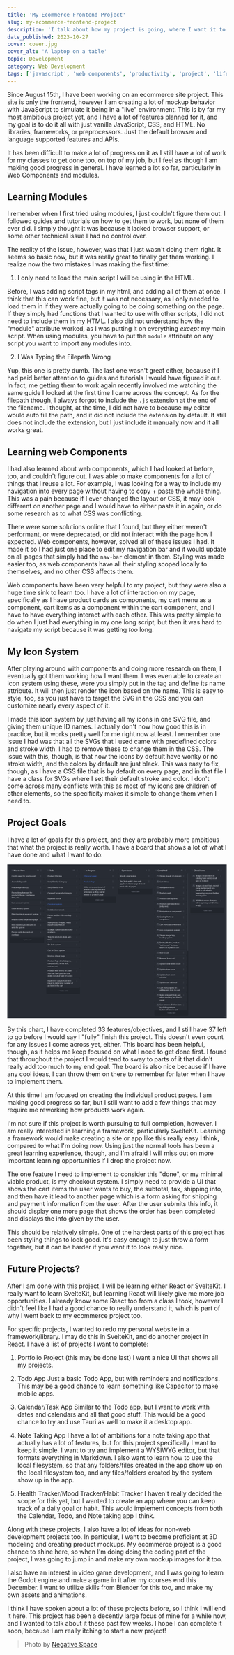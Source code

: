 ```yaml
---
title: 'My Ecommerce Frontend Project'
slug: my-ecommerce-frontend-project
description: 'I talk about how my project is going, where I want it to be, and what I have planned for the future.'
date_published: 2023-10-27
cover: cover.jpg
cover_alt: 'A laptop on a table'
topic: Development
category: Web Development
tags: ['javascript', 'web components', 'productivity', 'project', 'life']
---
```


Since August 15th, I have been working on an ecommerce site project. This site is only the frontend, however I am creating a lot of mockup behavior with JavaScript to simulate it being in a "live" environment. This is by far my most ambitious project yet, and I have a lot of features planned for it, and my goal is to do it all with just vanilla JavaScript, CSS, and HTML. No libraries, frameworks, or preprocessors. Just the default browser and language supported features and APIs.

It has been difficult to make a lot of progress on it as I still have a lot of work for my classes to get done too, on top of my job, but I feel as though I am making good progress in general. I have learned a lot so far, particularly in Web Components and modules.

## Learning Modules

I remember when I first tried using modules, I just couldn't figure them out. I followed guides and tutorials on how to get them to work, but none of them ever did. I simply thought it was because it lacked browser support, or some other technical issue I had no control over.

The reality of the issue, however, was that I just wasn't doing them right. It seems so basic now, but it was really great to finally get them working. I realize now the two mistakes I was making the first time:

1. I only need to load the main script I will be using in the HTML.

Before, I was adding script tags in my html, and adding all of them at once. I think that this can work fine, but it was not necessary, as I only needed to load them in if they were actually going to be doing something on the page. If they simply had functions that I wanted to use with other scripts, I did not need to include them in my HTML. I also did not understand how the "module" attribute worked, as I was putting it on everything _except_ my main script. When using modules, you have to put the `module` attribute on any script you want to import any modules into.

2. I Was Typing the Filepath Wrong

Yup, this one is pretty dumb. The last one wasn't great either, because if I had paid better attention to guides and tutorials I would have figured it out. In fact, me getting them to work again recently involved me watching the same guide I looked at the first time I came across the concept. As for the filepath though, I always forgot to include the `.js` extension at the end of the filename. I thought, at the time, I did not have to because my editor would auto fill the path, and it did not include the extension by default. It still does not include the extension, but I just include it manually now and it all works great.

## Learning web Components

I had also learned about web components, which I had looked at before, too, and couldn't figure out. I was able to make components for a lot of things that I reuse a lot. For example, I was looking for a way to include my navigation into every page without having to copy + paste the whole thing. This was a pain because if I ever changed the layout or CSS, it may look different on another page and I would have to either paste it in again, or do some research as to what CSS was conflicting.

There were some solutions online that I found, but they either weren't performant, or were deprecated, or did not interact with the page how I expected. Web components, however, solved all of these issues I had. It made it so I had just one place to edit my navigation bar and it would update on all pages that simply had the `nav-bar` element in them. Styling was made easier too, as web components have all their styling scoped locally to themselves, and no other CSS affects them.

Web components have been very helpful to my project, but they were also a huge time sink to learn too. I have a lot of interaction on my page, specifically as I have product cards as components, my cart menu as a component, cart items as a component within the cart component, and I have to have everything interact with each other. This was pretty simple to do when I just had everything in my one long script, but then it was hard to navigate my script because it was getting _too_ long.

## My Icon System

After playing around with components and doing more research on them, I eventually got them working how I want them. I was even able to create an icon system using these, were you simply put in the tag and define its name attribute. It will then just render the icon based on the name. This is easy to style, too, as you just have to target the SVG in the CSS and you can customize nearly every aspect of it.

I made this icon system by just having all my icons in one SVG file, and giving them unique ID names. I actually don't now how good this is in practice, but it works pretty well for me right now at least. I remember one issue I had was that all the SVGs that I used came with predefined colors and stroke width. I had to remove these to change them in the CSS. The issue with this, though, is that now the icons by default have wonky or no stroke width, and the colors by default are just black. This was easy to fix, though, as I have a CSS file that is by default on every page, and in that file I have a class for SVGs where I set their default stroke and color. I don't come across many conflicts with this as most of my icons are children of other elements, so the specificity makes it simple to change them when I need to.

## Project Goals

I have a lot of goals for this project, and they are probably more ambitious that what the project is really worth. I have a board that shows a lot of what I have done and what I want to do:

![Kanban board with project goals](image.png)

By this chart, I have completed 33 features/objectives, and I still have 37 left to go before I would say I "fully" finish this project. This doesn't even count for any issues I come across yet, either. This board has been helpful, though, as it helps me keep focused on what I need to get done first. I found that throughout the project I would tend to sway to parts of it that didn't really add too much to my end goal. The board is also nice because if I have any cool ideas, I can throw them on there to remember for later when I have to implement them.

At this time I am focused on creating the individual product pages. I am making good progress so far, but I still want to add a few things that may require me reworking how products work again.

I'm not sure if this project is worth pursuing to full completion, however. I am really interested in learning a framework, particularly SvelteKit. Learning a framework would make creating a site or app like this really easy I think, compared to what I'm doing now. Using just the normal tools has been a great learning experience, though, and I'm afraid I will miss out on more important learning opportunities if I drop the project now.

The one feature I need to implement to consider this "done", or my minimal viable product, is my checkout system. I simply need to provide a UI that shows the cart items the user wants to buy, the subtotal, tax, shipping info, and then have it lead to another page which is a form asking for shipping and payment information from the user. After the user submits this info, it should display one more page that shows the order has been completed and displays the info given by the user.

This should be relatively simple. One of the hardest parts of this project has been styling things to look good. It's easy enough to just throw a form together, but it can be harder if you want it to look really nice.

## Future Projects?

After I am done with this project, I will be learning either React or SvelteKit. I really want to learn SvelteKit, but learning React will likely give me more job opportunities. I already know some React too from a class I took, however I didn't feel like I had a good chance to really understand it, which is part of why I went back to my ecommerce project too.

For specific projects, I wanted to redo my personal website in a framework/library. I may do this in SvelteKit, and do another project in React. I have a list of projects I want to complete:

1. Portfolio Project (this may be done last)
   I want a nice UI that shows all my projects.

2. Todo App
   Just a basic Todo App, but with reminders and notifications. This may be a good chance to learn something like Capacitor to make mobile apps.

3. Calendar/Task App
   Similar to the Todo app, but I want to work with dates and calendars and all that good stuff. This would be a good chance to try and use Tauri as well to make it a desktop app.

4. Note Taking App
   I have a lot of ambitions for a note taking app that actually has a lot of features, but for this project specifically I want to keep it simple. I want to try and implement a WYSIWYG editor, but that formats everything in Markdown. I also want to learn how to use the local filesystem, so that any folders/files created in the app show up on the local filesystem too, and any files/folders created by the system show up in the app.

5. Health Tracker/Mood Tracker/Habit Tracker
   I haven't really decided the scope for this yet, but I wanted to create an app where you can keep track of a daily goal or habit. This would implement concepts from both the Calendar, Todo, and Note taking app I think.

Along with these projects, I also have a lot of ideas for non-web development projects too. In particular, I want to become proficient at 3D modeling and creating product mockups. My ecommerce project is a good chance to shine here, so when I'm doing doing the coding part of the project, I was going to jump in and make my own mockup images for it too.

I also have an interest in video game development, and I was going to learn the Godot engine and make a game in it after my courses end this December. I want to utilize skills from Blender for this too, and make my own assets and animations.

I think I have spoken about a lot of these projects before, so I think I will end it here. This project has been a decently large focus of mine for a while now, and I wanted to talk about it these past few weeks. I hope I can complete it soon, because I am really itching to start a new project!

> Photo by [Negative Space](https://www.pexels.com/photo/iphone-notebook-pen-working-34088/)

